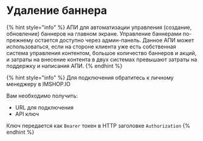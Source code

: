 # Удаление баннера

{% hint style="info" %}
АПИ для автоматизации управления (создание, обновление) баннеров на главном экране. Управление баннерами по-прежнему остается доступно через админ-панель.  Данное АПИ может использоваться, если на стороне клиента уже есть собственная система управления контентом, большое количество баннеров и акций, и затраты на внесение контента в двух системах превышают затраты на поддержку и написания АПИ.
{% endhint %}

{% hint style="info" %}
Для подключения обратитесь к личному менеджеру в IMSHOP.IO

Вам необходимо получить:

* URL для подключения
* API ключ

Ключ передается как `Bearer` токен в HTTP заголовке `Authorization`
{% endhint %}
